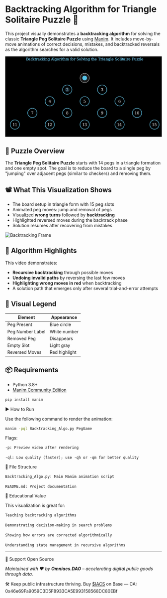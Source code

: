 # Backtracking Algorithm for Triangle Solitaire Puzzle 🎯

This project visually demonstrates a **backtracking algorithm** for solving the classic **Triangle Peg Solitaire Puzzle** using [Manim](https://www.manim.community/). It includes move-by-move animations of correct decisions, mistakes, and backtracked reversals as the algorithm searches for a valid solution.

![Preview](preview.png)

## 🧩 Puzzle Overview

The **Triangle Peg Solitaire Puzzle** starts with 14 pegs in a triangle formation and one empty spot. The goal is to reduce the board to a single peg by "jumping" over adjacent pegs (similar to checkers) and removing them.

## 📽️ What This Visualization Shows

- The board setup in triangle form with 15 peg slots
- Animated peg moves: jump and removal of pegs
- Visualized **wrong turns** followed by **backtracking**
- Highlighted reversed moves during the backtrack phase
- Solution resumes after recovering from mistakes

![Backtracking Frame](2c2d186f-c903-4553-9711-e5e0d6f9d64a.png)

## 🔁 Algorithm Highlights

This video demonstrates:
- **Recursive backtracking** through possible moves
- **Undoing invalid paths** by reversing the last few moves
- **Highlighting wrong moves in red** when backtracking
- A solution path that emerges only after several trial-and-error attempts

## 🎨 Visual Legend

| Element             | Appearance     |
|---------------------|----------------|
| Peg Present         | Blue circle    |
| Peg Number Label    | White number   |
| Removed Peg         | Disappears     |
| Empty Slot          | Light gray     |
| Reversed Moves      | Red highlight  |

## 📦 Requirements

- Python 3.8+
- [Manim Community Edition](https://docs.manim.community/en/stable/)

```bash
pip install manim
```

▶️ How to Run

Use the following command to render the animation:

```bash
manim -pql Backtracking_Algo.py PegGame
```

Flags:

    -p: Preview video after rendering

    -ql: Low quality (faster); use -qh or -qm for better quality

📁 File Structure

    Backtracking_Algo.py: Main Manim animation script

    README.md: Project documentation

🧠 Educational Value

This visualization is great for:

    Teaching backtracking algorithms

    Demonstrating decision-making in search problems

    Showing how errors are corrected algorithmically

    Understanding state management in recursive algorithms


---
🤝 Support Open Source

*Maintained with ❤️ by **Omniacs.DAO** – accelerating digital public goods through data.*

🛠️ Keep public infrastructure thriving. Buy [$IACS](http://dexscreener.com/base/0xd4d742cc8f54083f914a37e6b0c7b68c6005a024) on Base — CA: 0x46e69Fa9059C3D5F8933CA5E993158568DC80EBf
